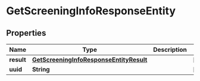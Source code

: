 

# GetScreeningInfoResponseEntity


## Properties

| Name | Type | Description | Notes |
|------------ | ------------- | ------------- | -------------|
|**result** | [**GetScreeningInfoResponseEntityResult**](GetScreeningInfoResponseEntityResult.md) |  |  [optional] |
|**uuid** | **String** |  |  [optional] |



